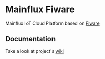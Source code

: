 # Mainflux Fiware
Mainflux IoT Cloud Platform based on [Fiware](https://www.fiware.org/)

## Documentation
Take a look at project's [wiki](https://github.com/Mainflux/mainflux-fiware/wiki)
